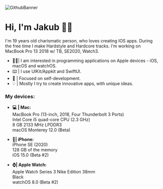 ![GithubBanner](https://user-images.githubusercontent.com/41966757/123673073-5590ed80-d840-11eb-9ddd-6c1633e0dbfc.png)
# Hi, I'm Jakub 🙋‍♂️
I'm 19 years old charismatic person, who loves creating IOS apps. During the free time I make Hardstyle and Hardcore tracks. I'm working on MacBook Pro 13 2018 w/ TB, SE2020, Watch3.

-  👨‍💻| I am interested in programming applications on Apple devices - iOS, macOS and watchOS.
- ⌨️ | I use UIKit/Appkit and SwiftUI.
- 🔨 | Focused on self-development.
- 💡 | Mostly I try to create innovative apps, with unique ideas.

### My devices:
- **💻 | Mac:** </br> 
  MacBook Pro (13-inch, 2018, Four Thunderbolt 3 Ports) </br> 
  Intel Core i5 quad-core CPU (2.3 GHz) </br> 
  8 GB 2133 MHz LPDDR3 </br> 
  macOS Monterey 12.0 (Beta) </br> 

- **📱| iPhone:** </br> 
  iPhone SE (2020) </br> 
  128 GB of the memory </br> 
  iOS 15.0 (Beta #2) </br> 

- **⌚️| Apple Watch:** </br> 
  Apple Watch Series 3 Nike Edition 38mm </br> 
  Black </br> 
  watchOS 8.0 (Beta #2) </br> 
